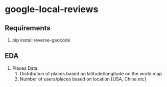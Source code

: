 # google-local-reviews

## Requirements ##
1. pip install reverse-geocode

## EDA ##
1. Places Data: 
   1. Distribution of places based on latitude/longitude on the world map
   2. Number of users/places based on location [USA, China etc]
